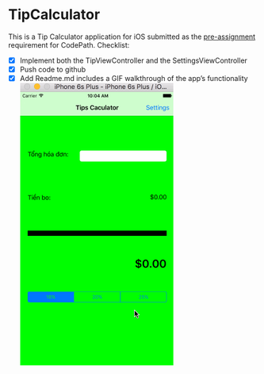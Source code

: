 # TipCalculator
This is a Tip Calculator application for iOS submitted as the [pre-assignment](hhttp://courses.coderschool.vn/swift/prework) requirement for CodePath.
Checklist:
* [x] Implement both the TipViewController and the SettingsViewController
* [x] Push code to github
* [x] Add Readme.md includes a GIF walkthrough of the app’s functionality
![Video Walkthrough](Record.gif)
